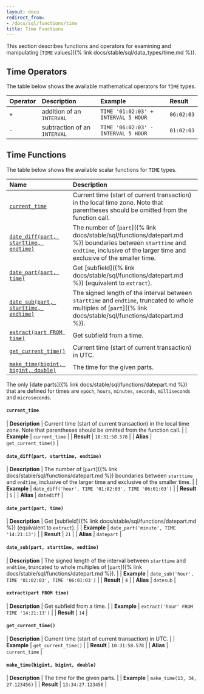 ```yaml
---
layout: docu
redirect_from:
- /docs/sql/functions/time
title: Time Functions
---
```


<!-- markdownlint-disable MD001 -->

This section describes functions and operators for examining and manipulating [`TIME` values]({% link docs/stable/sql/data_types/time.md %}).

## Time Operators

The table below shows the available mathematical operators for `TIME` types.

| Operator | Description | Example | Result |
|:-|:---|:----|:--|
| `+` | addition of an `INTERVAL` | `TIME '01:02:03' + INTERVAL 5 HOUR` | `06:02:03` |
| `-` | subtraction of an `INTERVAL` | `TIME '06:02:03' - INTERVAL 5 HOUR` | `01:02:03` |

## Time Functions

The table below shows the available scalar functions for `TIME` types.

| Name | Description |
|:--|:-------|
| [`current_time`](#current_time) | Current time (start of current transaction) in the local time zone. Note that parentheses should be omitted from the function call. |
| [`date_diff(part, starttime, endtime)`](#date_diffpart-starttime-endtime) | The number of [`part`]({% link docs/stable/sql/functions/datepart.md %}) boundaries between `starttime` and `endtime`, inclusive of the larger time and exclusive of the smaller time. |
| [`date_part(part, time)`](#date_partpart-time) | Get [subfield]({% link docs/stable/sql/functions/datepart.md %}) (equivalent to `extract`). |
| [`date_sub(part, starttime, endtime)`](#date_subpart-starttime-endtime) | The signed length of the interval between `starttime` and `endtime`, truncated to whole multiples of [`part`]({% link docs/stable/sql/functions/datepart.md %}). |
| [`extract(part FROM time)`](#extractpart-from-time) | Get subfield from a time. |
| [`get_current_time()`](#get_current_time) | Current time (start of current transaction) in UTC. |
| [`make_time(bigint, bigint, double)`](#make_timebigint-bigint-double) | The time for the given parts. |

The only [date parts]({% link docs/stable/sql/functions/datepart.md %}) that are defined for times are `epoch`, `hours`, `minutes`, `seconds`, `milliseconds` and `microseconds`.

#### `current_time`

<div class="nostroke_table"></div>

| **Description** | Current time (start of current transaction) in the local time zone. Note that parentheses should be omitted from the function call. |
| **Example** | `current_time` |
| **Result** | `10:31:58.578` |
| **Alias** | `get_current_time()` |

#### `date_diff(part, starttime, endtime)`

<div class="nostroke_table"></div>

| **Description** | The number of [`part`]({% link docs/stable/sql/functions/datepart.md %}) boundaries between `starttime` and `endtime`, inclusive of the larger time and exclusive of the smaller time. |
| **Example** | `date_diff('hour', TIME '01:02:03', TIME '06:01:03')` |
| **Result** | `5` |
| **Alias** | `datediff` |

#### `date_part(part, time)`

<div class="nostroke_table"></div>

| **Description** | Get [subfield]({% link docs/stable/sql/functions/datepart.md %}) (equivalent to `extract`). |
| **Example** | `date_part('minute', TIME '14:21:13')` |
| **Result** | `21` |
| **Alias** | `datepart` |

#### `date_sub(part, starttime, endtime)`

<div class="nostroke_table"></div>

| **Description** | The signed length of the interval between `starttime` and `endtime`, truncated to whole multiples of [`part`]({% link docs/stable/sql/functions/datepart.md %}). |
| **Example** | `date_sub('hour', TIME '01:02:03', TIME '06:01:03')` |
| **Result** | `4` |
| **Alias** | `datesub` |

#### `extract(part FROM time)`

<div class="nostroke_table"></div>

| **Description** | Get subfield from a time. |
| **Example** | `extract('hour' FROM TIME '14:21:13')` |
| **Result** | `14` |

#### `get_current_time()`

<div class="nostroke_table"></div>

| **Description** | Current time (start of current transaction) in UTC. |
| **Example** | `get_current_time()` |
| **Result** | `10:31:58.578` |
| **Alias** | `current_time` |

#### `make_time(bigint, bigint, double)`

<div class="nostroke_table"></div>

| **Description** | The time for the given parts. |
| **Example** | `make_time(13, 34, 27.123456)` |
| **Result** | `13:34:27.123456` |
